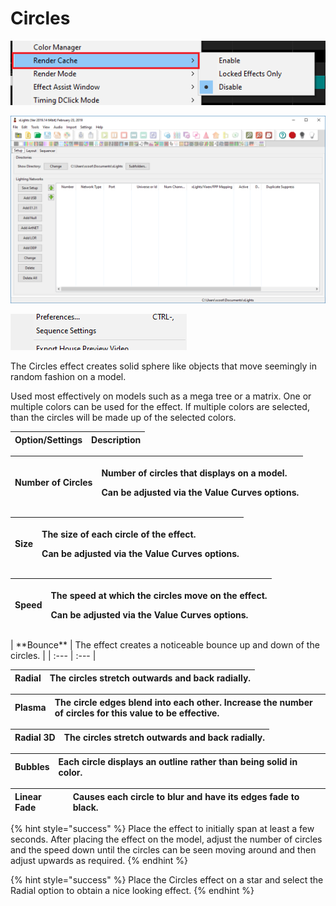 # Circles

![Icon](../../.gitbook/assets/image%20%28421%29.png)

![Sequencer Grid](../../.gitbook/assets/image%20%28470%29.png)

![](../../.gitbook/assets/image%20%28237%29.png)

The Circles effect creates solid sphere like objects that move seemingly in random fashion on a model.

Used most effectively on models such as a mega tree or a matrix. One or multiple colors can be used for the effect. If multiple colors are selected, than the circles will be made up of the selected colors.

| Option/Settings | Description |
| :--- | :--- |


<table>
  <thead>
    <tr>
      <th style="text-align:left"><b>Number of Circles</b>
      </th>
      <th style="text-align:left">
        <p>Number of circles that displays on a model.</p>
        <p>Can be adjusted via the Value Curves options.</p>
      </th>
    </tr>
  </thead>
  <tbody></tbody>
</table><table>
  <thead>
    <tr>
      <th style="text-align:left"><b>Size</b>
      </th>
      <th style="text-align:left">
        <p>The size of each circle of the effect.</p>
        <p>Can be adjusted via the Value Curves options.</p>
      </th>
    </tr>
  </thead>
  <tbody></tbody>
</table><table>
  <thead>
    <tr>
      <th style="text-align:left"><b>Speed</b>
      </th>
      <th style="text-align:left">
        <p>The speed at which the circles move on the effect.</p>
        <p>Can be adjusted via the Value Curves options.</p>
      </th>
    </tr>
  </thead>
  <tbody></tbody>
</table>| **Bounce** | The effect creates a noticeable bounce up and down of the circles. |
| :--- | :--- |


| **Radial** | The circles stretch outwards and back radially. |
| :--- | :--- |


| **Plasma** | The circle edges blend into each other. Increase the number of circles for this value to be effective. |
| :--- | :--- |


| **Radial 3D** | The circles stretch outwards and back radially. |
| :--- | :--- |


| **Bubbles** | Each circle displays an outline rather than being solid in color. |
| :--- | :--- |


| **Linear Fade** | Causes each circle to blur and have its edges fade to black. |
| :--- | :--- |


{% hint style="success" %}
Place the effect to initially span at least a few seconds. After placing the effect on the model, adjust the number of circles and the speed down until the circles can be seen moving around and then adjust upwards as required.
{% endhint %}

{% hint style="success" %}
Place the Circles effect on a star and select the Radial option to obtain a nice looking effect.
{% endhint %}

